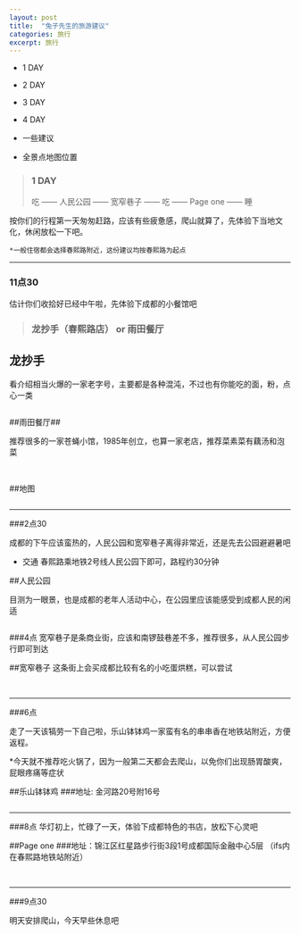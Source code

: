 ```yaml
---
layout: post
title:  "兔子先生的旅游建议"
categories: 旅行
excerpt: 旅行
---
```


* 1 DAY

* 2 DAY

* 3 DAY

* 4 DAY

* 一些建议

* 全景点地图位置

>### 1 DAY    ###
>吃 —— 人民公园 —— 宽窄巷子 —— 吃 —— Page one —— 睡

按你们的行程第一天匆匆赶路，应该有些疲惫感，爬山就算了，先体验下当地文化，休闲放松一下吧。

	*一般住宿都会选择春熙路附近，这份建议均按春熙路为起点

---
### 11点30 ###

  估计你们收拾好已经中午啦，先体验下成都的小餐馆吧

>### 龙抄手（春熙路店） or 雨田餐厅 ###

## 龙抄手  ##

看介绍相当火爆的一家老字号，主要都是各种混沌，不过也有你能吃的面，粉，点心一类

<img src="http://file20.mafengwo.net/M00/34/AE/wKgB3FFf-fSAKCBJAATYf9Du5yw69.groupinfo.w600.jpeg" alt="">

##雨田餐厅##

推荐很多的一家苍蝇小馆，1985年创立，也算一家老店，推荐菜素菜有藕汤和泡菜


<img src="http://qcloud.dpfile.com/pc/zEhMRUb5dzdbAn8zz3HZCK1DqzHAPfss86zKCy2v1nm5Pv7t-93aTa-KZ8SNGZEoTYGVDmosZWTLal1WbWRW3A.jpg" alt="">

<img src="http://qcloud.dpfile.com/pc/f2qXmLcmo7Uj6_yK0v3E_Uv4ZIiu_Rw4EFDu8Vvt4UgVHjafzTn3dPwBTn_l7QwxTYGVDmosZWTLal1WbWRW3A.jpg" alt="">


##地图

<img src="http://a4.qpic.cn/psb?/V12mLztI4Hy1Py/B590wdZMu0.fJBeNPifyhY5MBOLiEG3fW3Fyh41roNY!/m/dKcAAAAAAAAAnull&bo=nAERAgAAAAAFB6o!&rf=photolist&t=5" alt="">

---
###2点30

成都的下午应该蛮热的，人民公园和宽窄巷子离得非常近，还是先去公园避避暑吧

* 交通 春熙路乘地铁2号线人民公园下即可，路程约30分钟

##人民公园

目测为一眼景，也是成都的老年人活动中心，在公园里应该能感受到成都人民的闲适

<img src="http://file21.mafengwo.net/M00/4E/91/wKgB3FFgF9mAHLDKAAZFlfnnXFo58.groupinfo.w600.jpeg" alt="">

###4点
宽窄巷子是条商业街，应该和南锣鼓巷差不多，推荐很多，从人民公园步行即可到达

##宽窄巷子
这条街上会买成都比较有名的小吃蛋烘糕，可以尝试

<img src="https://pic2.zhimg.com/b994f77d9b0a5970b204ea71a69d1ca5_b.jpeg" alt="">

<img src="http://file20.mafengwo.net/M00/68/94/wKgB3FFgMQuAGmAWAAd3rWWBkwU18.groupinfo.w600.jpeg" alt="">

---
###6点

走了一天该犒劳一下自己啦，乐山钵钵鸡一家蛮有名的串串香在地铁站附近，方便返程。

*今天就不推荐吃火锅了，因为一般第二天都会去爬山，以免你们出现肠胃酸爽，屁眼疼痛等症状

##乐山钵钵鸡
###地址: 金河路20号附16号

<img src="http://file20.mafengwo.net/M00/A6/6A/wKgB3FFg1L6AAWyNAAipwGW6WTA88.groupinfo.w600.jpeg" alt="">

---
###8点
华灯初上，忙碌了一天，体验下成都特色的书店，放松下心灵吧

##Page one
###地址：锦江区红星路步行街3段1号成都国际金融中心5层 （ifs内在春熙路地铁站附近）

<img src="https://pic1.zhimg.com/30b93664aebf33a53e68f44aeb4557ac_b.jpeg" alt="">

<img src="https://pic3.zhimg.com/4f661a7d94fe294f803468b0963b7e82_b.jpeg" alt="">

---
###9点30

明天安排爬山，今天早些休息吧

























